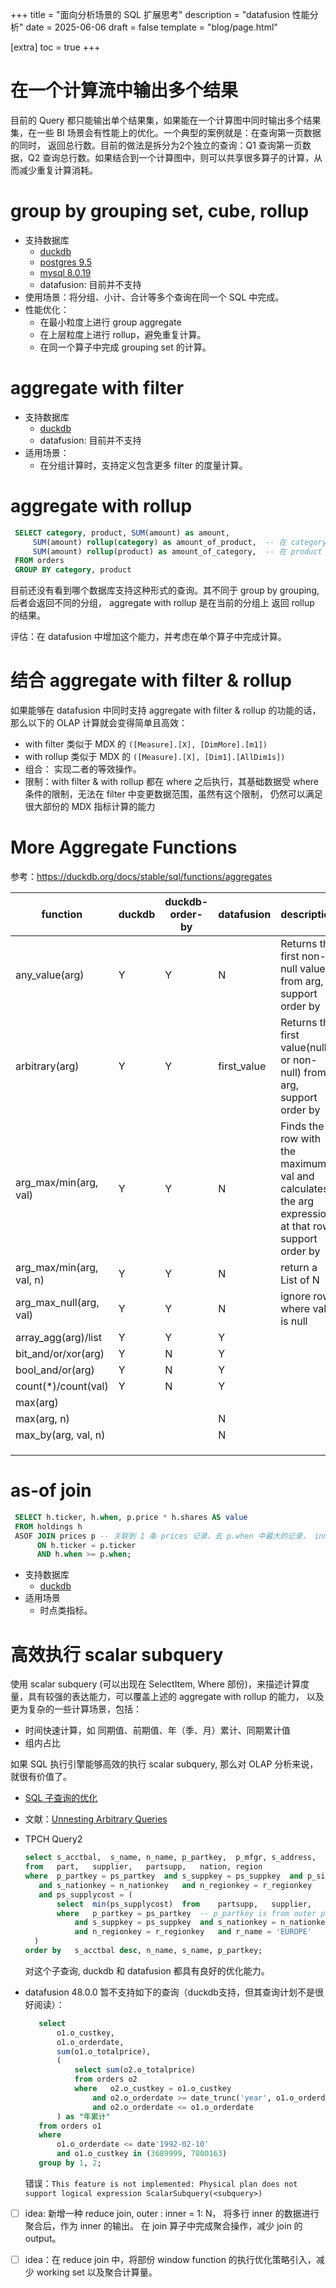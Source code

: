 +++
title = "面向分析场景的 SQL 扩展思考"
description = "datafusion 性能分析"
date = 2025-06-06
draft = false
template = "blog/page.html"

[extra]
toc = true
+++

# 在一个计算流中输出多个结果
目前的 Query 都只能输出单个结果集，如果能在一个计算图中同时输出多个结果集，在一些 BI 场景会有性能上的优化。一个典型的案例就是：在查询第一页数据的同时，
返回总行数。目前的做法是拆分为2个独立的查询：Q1 查询第一页数据，Q2 查询总行数。如果结合到一个计算图中，则可以共享很多算子的计算，从而减少重复计算消耗。

# group by grouping set, cube, rollup
   - 支持数据库
     - [duckdb](https://duckdb.org/docs/stable/sql/query_syntax/grouping_sets)
     - [postgres 9.5](https://www.postgresql.org/docs/current/queries-table-expressions.html#QUERIES-GROUPING-SETS)
     - [mysql 8.0.19](https://dev.mysql.com/blog-archive/improvements-to-rollup-in-mysql/)
     - datafusion: 目前并不支持
   - 使用场景：将分组、小计、合计等多个查询在同一个 SQL 中完成。
   - 性能优化：
     - 在最小粒度上进行 group aggregate
     - 在上层粒度上进行 rollup，避免重复计算。
     - 在同一个算子中完成 grouping set 的计算。
# aggregate with filter
   - 支持数据库
     - [duckdb](https://duckdb.org/docs/stable/sql/functions/aggregates)
     - datafusion: 目前并不支持
   - 适用场景：
     - 在分组计算时，支持定义包含更多 filter 的度量计算。
# aggregate with rollup
   ```sql
    SELECT category, product, SUM(amount) as amount, 
        SUM(amount) rollup(category) as amount_of_product,  -- 在 category 上 rollup
        SUM(amount) rollup(product) as amount_of_category,  -- 在 product 上 rollup
    FROM orders
    GROUP BY category, product
   ```
   目前还没有看到哪个数据库支持这种形式的查询。其不同于 group by grouping, 后者会返回不同的分组， aggregate with rollup 是在当前的分组上
   返回 rollup 的结果。
   
   评估：在 datafusion 中增加这个能力，并考虑在单个算子中完成计算。 
# 结合 aggregate with filter & rollup

   如果能够在 datafusion 中同时支持 aggregate with filter & rollup 的功能的话，那么以下的 OLAP 计算就会变得简单且高效：
   - with filter 类似于 MDX 的 `([Measure].[X], [DimMore].[m1])`
   - with rollup 类似于 MDX 的 `([Measure].[X], [Dim1].[AllDim1s])`
   - 组合： 实现二者的等效操作。
   - 限制：with filter & with rollup 都在 where 之后执行，其基础数据受 where 条件的限制，无法在 filter 中变更数据范围，虽然有这个限制，
     仍然可以满足很大部份的 MDX 指标计算的能力 
# More Aggregate Functions
    
   参考：https://duckdb.org/docs/stable/sql/functions/aggregates

   | function                 | duckdb | duckdb-order-by | datafusion  | description                                                                                        |
   |--------------------------|--------|-----------------|-------------|----------------------------------------------------------------------------------------------------|
   | any_value(arg)           | Y      | Y               | N           | Returns the first non-null value from arg, support order by                                        |
   | arbitrary(arg)           | Y      | Y               | first_value | Returns the first value(null or non-null) from arg, support order by                               |
   | arg_max/min(arg, val)    | Y      | Y               | N           | Finds the row with the maximum val and calculates the arg expression at that row. support order by |
   | arg_max/min(arg, val, n) | Y      | Y               | N           | return a List of N                                                                                 |
   | arg_max_null(arg, val)   | Y      | Y               | N           | ignore rows where val is null                                                                      |
   | array_agg(arg)/list      | Y      | Y               | Y           |                                                                                                    |
   | bit_and/or/xor(arg)      | Y      | N               | Y           |                                                                                                    |
   | bool_and/or(arg)         | Y      | N               | Y           |                                                                                                    |
   | count(*)/count(val)      | Y      | N               | Y           |                                                                                                    |
   | max(arg)                 |        |                 |             |                                                                                                    |
   | max(arg, n)              |        |                 | N           |                                                                                                    |
   | max_by(arg, val, n)      |        |                 | N           |                                                                                                    |
   |                          |        |                 |             |                                                                                                    |
   |                          |        |                 |             |                                                                                                    |
   |                          |        |                 |             |                                                                                                    |

# as-of join
   ```sql 
    SELECT h.ticker, h.when, p.price * h.shares AS value
    FROM holdings h
    ASOF JOIN prices p -- 关联到 1 条 prices 记录，去 p.when 中最大的记录， inner join 丢弃找不到的 join, or left join 采用 outer join
         ON h.ticker = p.ticker
         AND h.when >= p.when;
   ```
   - 支持数据库
     - [duckdb](https://duckdb.org/docs/stable/guides/sql_features/asof_join#inner-asof-joins)
   - 适用场景
     - 时点类指标。

# 高效执行 scalar subquery
   使用 scalar subquery (可以出现在 SelectItem, Where 部份)，来描述计算度量，具有较强的表达能力，可以覆盖上述的 aggregate with rollup 的能力，
   以及更为复杂的一些计算场景，包括：
   - 时间快速计算，如 同期值、前期值、年（季、月）累计、同期累计值
   - 组内占比
   
   如果 SQL 执行引擎能够高效的执行 scalar subquery, 那么对 OLAP 分析来说，就很有价值了。
   - [SQL 子查询的优化](https://ericfu.me/subquery-optimization/)
   - 文献：[Unnesting Arbitrary Queries](https://ericfu.me/subquery-optimization/)
   
   - TPCH Query2
     ```sql
     select	s_acctbal,	s_name,	n_name,	p_partkey,	p_mfgr,	s_address,	s_phone,	s_comment	
     from	part,	supplier,	partsupp,	nation,	region	
     where	p_partkey = ps_partkey	and s_suppkey = ps_suppkey	and p_size = 15	and p_type like '%BRASS'	
        and s_nationkey = n_nationkey	and n_regionkey = r_regionkey	and r_name = 'EUROPE'	
        and ps_supplycost = (	
            select	min(ps_supplycost)	from	partsupp,	supplier,	nation,	region	
            where	p_partkey = ps_partkey	-- p_partkey is from outer part
                and s_suppkey = ps_suppkey	and s_nationkey = n_nationkey	
                and n_regionkey = r_regionkey	and r_name = 'EUROPE'	
       )	
     order by	s_acctbal desc,	n_name,	s_name,	p_partkey;
     ```
     对这个子查询, duckdb 和 datafusion 都具有良好的优化能力。
   - datafusion 48.0.0 暂不支持如下的查询（duckdb支持，但其查询计划不是很好阅读）：
     ```sql
        select 
            o1.o_custkey,
            o1.o_orderdate, 
            sum(o1.o_totalprice),
            (
                select sum(o2.o_totalprice)
                from orders o2
                where 	o2.o_custkey = o1.o_custkey 
                    and o2.o_orderdate >= date_trunc('year', o1.o_orderdate) 
                    and o2.o_orderdate <= o1.o_orderdate
            ) as "年累计"
        from orders o1 
        where 
            o1.o_orderdate <= date'1992-02-10' 
            and o1.o_custkey in (3689999, 7800163)
        group by 1, 2;
     ```     
     错误：`This feature is not implemented: Physical plan does not support logical expression ScalarSubquery(<subquery>)`
   - [ ] idea: 新增一种 reduce join, outer : inner = 1: N， 将多行 inner 的数据进行聚合后，作为 inner 的输出。
     在 join 算子中完成聚合操作，减少 join 的 output。
   - [ ] idea：在 reduce join 中，将部份 window function 的执行优化策略引入，减少 working set 以及聚合计算量。

